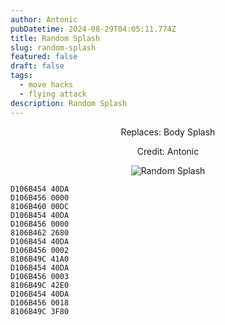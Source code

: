 ```yaml
---
author: Antonic
pubDatetime: 2024-08-29T04:05:11.774Z
title: Random Splash
slug: random-splash
featured: false
draft: false
tags:
  - move hacks
  - flying attack
description: Random Splash
---
```

<center>
Replaces: Body Splash <p>
Credit: Antonic

![Random Splash](/assets/random-splash.gif)
</center>

```text
D106B454 40DA
D106B456 0000
8106B460 00DC
D106B454 40DA
D106B456 0000
8106B462 2680
D106B454 40DA
D106B456 0002
8106B49C 41A0
D106B454 40DA
D106B456 0003
8106B49C 42E0
D106B454 40DA
D106B456 0018
8106B49C 3F80
```
